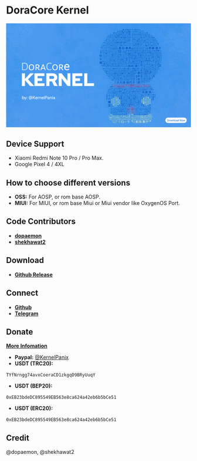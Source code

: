 # DoraCore Kernel

![Source Code](https://raw.githubusercontent.com/DoraCore-Projects/build-scripts/main/assests/background.jpg)

## Device Support
- Xiaomi Redmi Note 10 Pro / Pro Max.
- Google Pixel 4 / 4XL

## How to choose different versions
- **OSS:** For AOSP, or rom base AOSP.
- **MIUI:** For MIUI, or rom base Miui or Miui vendor like OxygenOS Port.

## Code Contributors
- [**dopaemon**](https://github.com/dopaemon)
- [**shekhawat2**](https://github.com/shekhawat2)

## Download
- [**Github Release**](https://github.com/DoraCore-Projects/build-scripts/releases)

## Connect
- [**Github**](https://github.com/orgs/DoraCore-Projects/discussions)
- [**Telegram**](https://t.me/TotoroNK)

## Donate
[**More Infomation**](https://telegra.ph/DoraCore-Kernel-06-18)

- **Paypal:** [@KernelPanix](https://www.paypal.me/dopaemon)
- **USDT (TRC20):**
```Pay
TYfNrngg74avxCoeraCD1zkgqD9BRyUuqY
```
- **USDT (BEP20):**
```Pay
0xEB23bdeDC895549EB563e8ca624a42eb6b5bCe51
```
- **USDT (ERC20):**
```Pay
0xEB23bdeDC895549EB563e8ca624a42eb6b5bCe51
```
## Credit
@dopaemon, @shekhawat2
